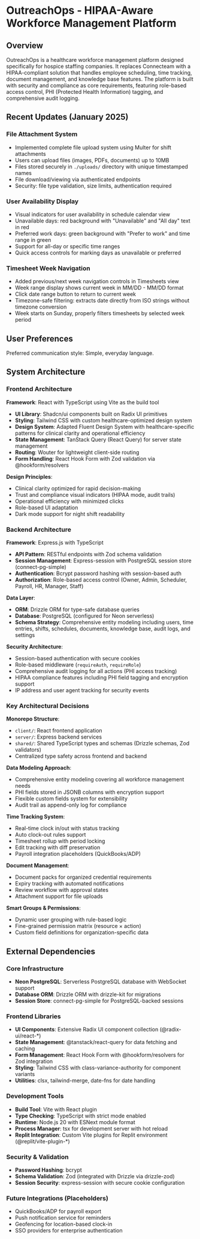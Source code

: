 # OutreachOps - HIPAA-Aware Workforce Management Platform

## Overview

OutreachOps is a healthcare workforce management platform designed specifically for hospice staffing companies. It replaces Connecteam with a HIPAA-compliant solution that handles employee scheduling, time tracking, document management, and knowledge base features. The platform is built with security and compliance as core requirements, featuring role-based access control, PHI (Protected Health Information) tagging, and comprehensive audit logging.

## Recent Updates (January 2025)

### File Attachment System
- Implemented complete file upload system using Multer for shift attachments
- Users can upload files (images, PDFs, documents) up to 10MB
- Files stored securely in `./uploads/` directory with unique timestamped names
- File download/viewing via authenticated endpoints
- Security: file type validation, size limits, authentication required

### User Availability Display
- Visual indicators for user availability in schedule calendar view
- Unavailable days: red background with "Unavailable" and "All day" text in red
- Preferred work days: green background with "Prefer to work" and time range in green
- Support for all-day or specific time ranges
- Quick access controls for marking days as unavailable or preferred

### Timesheet Week Navigation
- Added previous/next week navigation controls in Timesheets view
- Week range display shows current week in MM/DD - MM/DD format
- Click date range button to return to current week
- Timezone-safe filtering: extracts date directly from ISO strings without timezone conversion
- Week starts on Sunday, properly filters timesheets by selected week period

## User Preferences

Preferred communication style: Simple, everyday language.

## System Architecture

### Frontend Architecture

**Framework**: React with TypeScript using Vite as the build tool
- **UI Library**: Shadcn/ui components built on Radix UI primitives
- **Styling**: Tailwind CSS with custom healthcare-optimized design system
- **Design System**: Adapted Fluent Design System with healthcare-specific patterns for clinical clarity and operational efficiency
- **State Management**: TanStack Query (React Query) for server state management
- **Routing**: Wouter for lightweight client-side routing
- **Form Handling**: React Hook Form with Zod validation via @hookform/resolvers

**Design Principles**:
- Clinical clarity optimized for rapid decision-making
- Trust and compliance visual indicators (HIPAA mode, audit trails)
- Operational efficiency with minimized clicks
- Role-based UI adaptation
- Dark mode support for night shift readability

### Backend Architecture

**Framework**: Express.js with TypeScript
- **API Pattern**: RESTful endpoints with Zod schema validation
- **Session Management**: Express-session with PostgreSQL session store (connect-pg-simple)
- **Authentication**: Bcrypt password hashing with session-based auth
- **Authorization**: Role-based access control (Owner, Admin, Scheduler, Payroll, HR, Manager, Staff)

**Data Layer**:
- **ORM**: Drizzle ORM for type-safe database queries
- **Database**: PostgreSQL (configured for Neon serverless)
- **Schema Strategy**: Comprehensive entity modeling including users, time entries, shifts, schedules, documents, knowledge base, audit logs, and settings

**Security Architecture**:
- Session-based authentication with secure cookies
- Role-based middleware (`requireAuth`, `requireRole`)
- Comprehensive audit logging for all actions (PHI access tracking)
- HIPAA compliance features including PHI field tagging and encryption support
- IP address and user agent tracking for security events

### Key Architectural Decisions

**Monorepo Structure**:
- `client/`: React frontend application
- `server/`: Express backend services
- `shared/`: Shared TypeScript types and schemas (Drizzle schemas, Zod validators)
- Centralized type safety across frontend and backend

**Data Modeling Approach**:
- Comprehensive entity modeling covering all workforce management needs
- PHI fields stored in JSONB columns with encryption support
- Flexible custom fields system for extensibility
- Audit trail as append-only log for compliance

**Time Tracking System**:
- Real-time clock in/out with status tracking
- Auto clock-out rules support
- Timesheet rollup with period locking
- Edit tracking with diff preservation
- Payroll integration placeholders (QuickBooks/ADP)

**Document Management**:
- Document packs for organized credential requirements
- Expiry tracking with automated notifications
- Review workflow with approval states
- Attachment support for file uploads

**Smart Groups & Permissions**:
- Dynamic user grouping with rule-based logic
- Fine-grained permission matrix (resource × action)
- Custom field definitions for organization-specific data

## External Dependencies

### Core Infrastructure
- **Neon PostgreSQL**: Serverless PostgreSQL database with WebSocket support
- **Database ORM**: Drizzle ORM with drizzle-kit for migrations
- **Session Store**: connect-pg-simple for PostgreSQL-backed sessions

### Frontend Libraries
- **UI Components**: Extensive Radix UI component collection (@radix-ui/react-*)
- **State Management**: @tanstack/react-query for data fetching and caching
- **Form Management**: React Hook Form with @hookform/resolvers for Zod integration
- **Styling**: Tailwind CSS with class-variance-authority for component variants
- **Utilities**: clsx, tailwind-merge, date-fns for date handling

### Development Tools
- **Build Tool**: Vite with React plugin
- **Type Checking**: TypeScript with strict mode enabled
- **Runtime**: Node.js 20 with ESNext module format
- **Process Manager**: tsx for development server with hot reload
- **Replit Integration**: Custom Vite plugins for Replit environment (@replit/vite-plugin-*)

### Security & Validation
- **Password Hashing**: bcrypt
- **Schema Validation**: Zod (integrated with Drizzle via drizzle-zod)
- **Session Security**: express-session with secure cookie configuration

### Future Integrations (Placeholders)
- QuickBooks/ADP for payroll export
- Push notification service for reminders
- Geofencing for location-based clock-in
- SSO providers for enterprise authentication